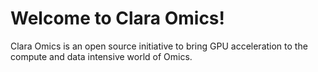 ---
---
# Welcome to Clara Omics!

Clara Omics is an open source initiative to bring GPU acceleration to the compute and data intensive world of Omics.
